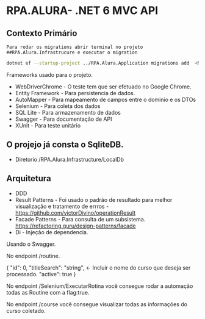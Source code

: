 # RPA.ALURA- .NET 6 MVC API

## Contexto Primário

```
Para rodar os migrations abrir terminal no projeto ##RPA.Alura.Infrastrucure e executar o migration
```

```sh
dotnet ef --startup-project ../RPA.Alura.Application migrations add  <NomeDaMigration> --output-dir Migrations/Entities
```

Frameworks usado para o projeto.
- WebDriverChrome - O teste tem que ser efetuado no Google Chrome.
- Entity Framework - Para persistencia de dados.
- AutoMapper - Para mapeamento de campos entre o dominio e os DTOs
- Selenium - Para coleta dos dados
- SQL Lite - Para armazenamento de dados
- Swagger - Para documentação de API
- XUnit - Para teste unitário

## O projejo já consta o SqliteDB. 
- Diretorio /RPA.Alura.Infrastructure/LocalDb


## Arquitetura

- DDD
- Result Patterns - Foi usado o padrão de resultado para melhor visualização e tratamento de errros - https://github.com/victorDivino/operationResult
- Facade Patterns - Para consulta de um subsistema. https://refactoring.guru/design-patterns/facade
- Di - Injeção de dependencia.

Usando o Swagger.

No endpoint /routine.

{
  "id": 0,
  "titleSearch": "string", <- Incluir o nome do curso que deseja ser processado.
  "active": true
}

No endpoint /Selenium/ExecutarRotina você consegue rodar a automação todas as Routine com a flag:true.

No endpoint /course você consegue visualizar todas as informações do curso coletado.
